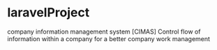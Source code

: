# laravelProject
company information management system [CIMAS]
Control flow of information within a company for a better company work management
